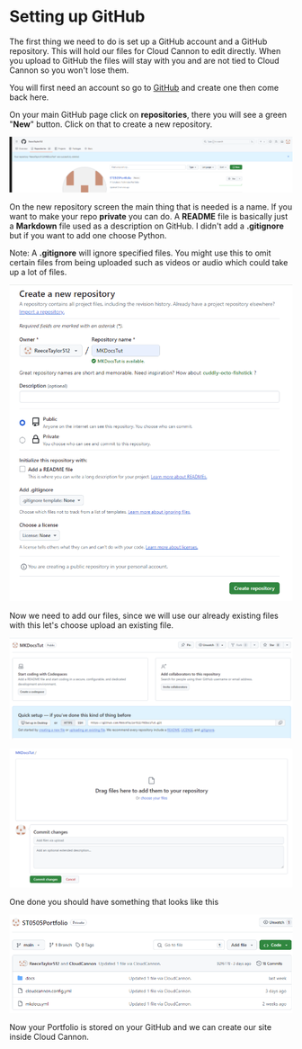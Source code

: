 # Setting up GitHub

The first thing we need to do is set up a GitHub account and a GitHub repository. This will hold our files for Cloud Cannon to edit directly. When you upload to GitHub the files will stay with you and are not tied to Cloud Cannon so you won't lose them.

You will first need an account so go to <a href="https://github.com/" title="GitHub" target="_blank" rel="noopener">GitHub</a> and create one then come back here.

On your main GitHub page click on **repositories**, there you will see a green "**New**" button. Click on that to create a new repository.

![](/docs/img/reposcreen.png)

On the new repository screen the main thing that is needed is a name. If you want to make your repo **private** you can do. A **README** file is basically just a **Markdown** file used as a description on GitHub. I didn't add a **.gitignore** but if you want to add one choose Python.

Note: A **.gitignore** will ignore specified files. You might use this to omit certain files from being uploaded such as videos or audio which could take up a lot of files.

![](/docs/img/newrepo.png)

Now we need to add our files, since we will use our already existing files with this let's choose upload an existing file.

![](/docs/img/reposcreennofiles-1.png)

![](/docs/img/fileupload.png)

One done you should have something that looks like this

![](/uploads/image.png)

Now your Portfolio is stored on your GitHub and we can create our site inside Cloud Cannon.